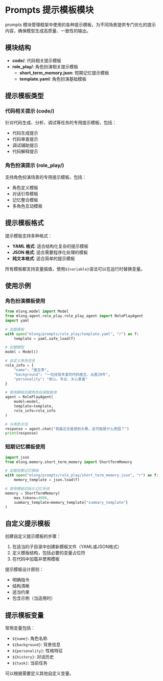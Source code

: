 # Prompts 提示模板模块

prompts 模块管理框架中使用的各种提示模板，为不同场景提供专门优化的提示内容，确保模型生成高质量、一致性的输出。

## 模块结构

- **code/**: 代码相关提示模板
- **role_play/**: 角色扮演相关提示模板
  - **short_term_memory.json**: 短期记忆提示模板
  - **template.yaml**: 角色扮演基础模板

## 提示模板类型

### 代码相关提示 (code/)

针对代码生成、分析、调试等任务的专用提示模板，包括：
- 代码生成提示
- 代码审查提示
- 调试辅助提示
- 代码解释提示

### 角色扮演提示 (role_play/)

支持角色扮演场景的专用提示模板，包括：
- 角色定义模板
- 对话引导模板
- 记忆整合模板
- 多角色互动模板

## 提示模板格式

提示模板支持多种格式：

- **YAML 格式**: 适合结构化复杂的提示模板
- **JSON 格式**: 适合需要程序化处理的模板
- **纯文本格式**: 适合简单的提示模板

所有模板都支持变量插值，使用`${variable}`语法可以在运行时替换变量。

## 使用示例

### 角色扮演模板使用

```python
from mlong.model import Model
from mlong.agent.role_play.role_play_agent import RolePlayAgent
import yaml

# 加载模板
with open("mlong/prompts/role_play/template.yaml", "r") as f:
    template = yaml.safe_load(f)

# 创建模型
model = Model()

# 自定义角色信息
role_info = {
    "name": "医生李",
    "background": "一位经验丰富的内科医生，从医20年",
    "personality": "耐心、专业、关心患者"
}

# 使用模板创建角色扮演智能体
agent = RolePlayAgent(
    model=model,
    template=template,
    role_info=role_info
)

# 与角色对话
response = agent.chat("我最近总是感到头晕，这可能是什么原因？")
print(response)
```

### 短期记忆模板使用

```python
import json
from mlong.memory.short_term_memory import ShortTermMemory

# 加载短期记忆模板
with open("mlong/prompts/role_play/short_term_memory.json", "r") as f:
    memory_template = json.load(f)

# 使用模板初始化记忆系统
memory = ShortTermMemory(
    max_tokens=4000,
    summary_template=memory_template["summary_template"]
)
```

## 自定义提示模板

创建自定义提示模板的步骤：

1. 在适当的子目录中创建新模板文件（YAML或JSON格式）
2. 定义模板结构，包括必要的变量占位符
3. 在代码中加载并使用模板

提示模板设计原则：
- 明确指令
- 结构清晰
- 适当约束
- 包含示例（当适用时）

## 提示模板变量

常用变量包括：
- `${name}`: 角色名称
- `${background}`: 背景信息
- `${personality}`: 性格特征
- `${history}`: 对话历史
- `${task}`: 当前任务

可以根据需要定义其他自定义变量。